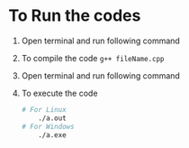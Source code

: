 # To Run the codes
1. Open terminal and run following command
  1. To compile the code
    ```
      g++ fileName.cpp
    ```

1. Open terminal and run following command
 1. To execute the code
    ```BASH
    # For Linux
        ./a.out
    # For Windows
        ./a.exe
    ```
  
